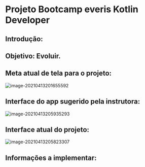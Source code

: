 # Projeto Bootcamp everis Kotlin Developer

## Introdução:



## Objetivo: Evoluir.



## Meta atual de tela para o projeto:

![image-20210413201655592](C:\Users\anagu\AppData\Roaming\Typora\typora-user-images\image-20210413201655592.png)


## Interface do app sugerido pela instrutora:

![image-20210413205935293](C:\Users\anagu\AppData\Roaming\Typora\typora-user-images\image-20210413205935293.png)


## Interface atual do projeto:

![image-20210413205823307](C:\Users\anagu\AppData\Roaming\Typora\typora-user-images\image-20210413205823307.png)

## Informações a implementar:



